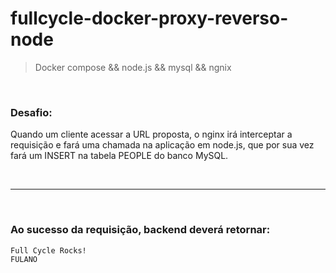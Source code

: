 # fullcycle-docker-proxy-reverso-node
> Docker compose &amp;&amp; node.js &amp;&amp; mysql &amp;&amp; ngnix

<br>


### Desafio:
Quando um cliente acessar a URL proposta, o nginx irá interceptar a requisição e fará uma chamada na aplicação em node.js, que por sua vez fará um INSERT na tabela PEOPLE do banco MySQL.

<br>

<hr>

<br>

### Ao sucesso da requisição, backend deverá retornar:
```
Full Cycle Rocks!
FULANO
```
